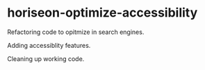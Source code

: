 # horiseon-optimize-accessibility

Refactoring code to opitmize in search engines. 

Adding accessiblity features. 

Cleaning up working code. 
